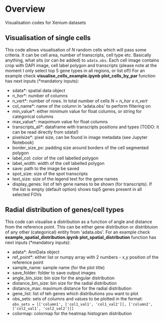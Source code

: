 # Overview
Visualisation codes for Xenium datasets

## Visualisation of single cells
This code allows visualisation of *N* random cells which will pass some criteria. It can be cell area, number of transcripts, cell type etc. Basically anything, what sits (or can be added) to `adata.obs`. Each cell image contains crop with DAPI image, cell label polygon and transcripts (please note at the moment I only select top 5 gene types in all regions, or list of!) For an example check **visualise_cells_example.ipynb**
**plot_cells_by_par** function has next inputs (*mandatory inputs):
 - sdata*: spatial data object
 - n_hor*: number of columns
 - n_vert*: number of rows. In total number of cells *N = n_hor x n_vert*
 - col_name*: name of the column in 'adata.obs' to perform filtering on
 - min_value*: either minimum value for float columns, or string for categorical columns
 - max_value*: maqximum value for float columns
 - transcripts_all*: dataframe with transcripts positions and types (TODO: it can be read directly from sdata!)
 - pixelsize*: pixel size, can be found in image metadata (see Jupyter Notebook)
 - border_size_px: padding size around borders of the cell segmented polygon
 - label_col: color of the cell labelled polygon
 - label_width: width of the cell labelled polygon
 - save: path to the image be saved
 - spot_size: size of the spot transcripts
 - text_size: size of the legend text for the gene names
 - display_genes: list of teh gene names to be shown (for transcripts). If the list is empty (default option) shows top5 genes present in all selected FOVs

## Radial distribution of genes/cell types
This code can visualise a distribution as a function of angle and distance from the reference point. This can be either gene distribution or distribtuion of any other (categorical) entity from 'adata.obs'. For an example check **example_spatial_distribution.ipynb**
**plot_spatial_distribution** function has next inputs (*mandatory inputs):
 - adata*: AnnData object
 - ref_point*: either list or numpy array with 2 numbers - x,y position of the reference point 
 - sample_name: sample name (for the plot title)
 - save_folder: folder to save output images
 - angle_bin_size: bin size for the angular distribution
 - distance_bin_size: bin size for the radial distribution
 - distance_max: maximum distance for the radial distribution
 - gene_list: list of teh genes which distributions you want to plot
 - obs_sets: sets of columns and values to be plotted in the format: `obs_sets = [['column1', ['col1_val1', 'col1_val2']], ['column2', ['col2_val1', 'col2_val2']]]`
 - colormap: colormap for the heatmap histogram distribution
